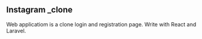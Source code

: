 

## Instagram _clone 

Web applicatiom is a clone login and registration page. Write with React and Laravel.
